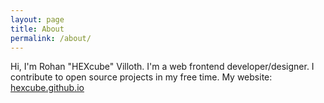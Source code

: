 ```yaml
---
layout: page
title: About
permalink: /about/
---
```


Hi, I'm Rohan "HEXcube" Villoth. I'm a web frontend developer/designer. I contribute to open source projects in my free time. My website: [hexcube.github.io](https://hexcube.github.io)
